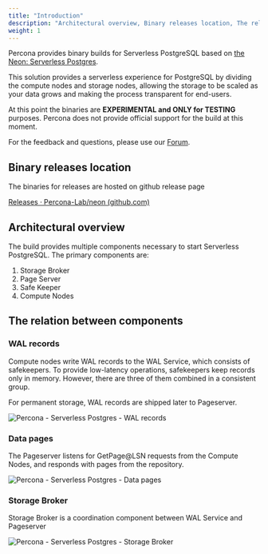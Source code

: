 ```yaml
---
title: "Introduction"
description: "Architectural overview, Binary releases location, The relation between components"
weight: 1
---
```


Percona provides binary builds for Serverless PostgreSQL based on [the Neon: Serverless Postgres](https://github.com/neondatabase/neon).

This solution provides a serverless experience for PostgreSQL by dividing the compute nodes and storage nodes, allowing the storage to be scaled as your data grows and making the process transparent for end-users.

At this point the binaries are **EXPERIMENTAL and ONLY for TESTING** purposes. Percona does not provide official support for the build at this moment.

For the feedback and questions, please use our [Forum](https://forums.percona.com/c/percona-labs/serverless-postgresql/78).

## Binary releases location

The binaries for releases are hosted on github release page

[Releases · Percona-Lab/neon (github.com)](https://github.com/Percona-Lab/neon/releases)

## Architectural overview

The build provides multiple components necessary to start Serverless PostgreSQL. The primary components are:

1. Storage Broker
2. Page Server
3. Safe Keeper
4. Compute Nodes

## The relation between components

### WAL records

Compute nodes write WAL records to the WAL Service, which consists of safekeepers. To provide low-latency operations, safekeepers keep records only in memory. However, there are three of them combined in a consistent group.

For permanent storage, WAL records are shipped later to Pageserver.

![Percona - Serverless Postgres - WAL records](/images/labs/docs/serverless/introduction/image1.png)

### Data pages

The Pageserver listens for GetPage@LSN requests from the Compute Nodes, and responds with pages from the repository. 

![Percona - Serverless Postgres - Data pages](/images/labs/docs/serverless/introduction/image2.png)

### Storage Broker

Storage Broker is a coordination component between WAL Service and Pageserver

![Percona - Serverless Postgres - Storage Broker](/images/labs/docs/serverless/introduction/image3.png)

